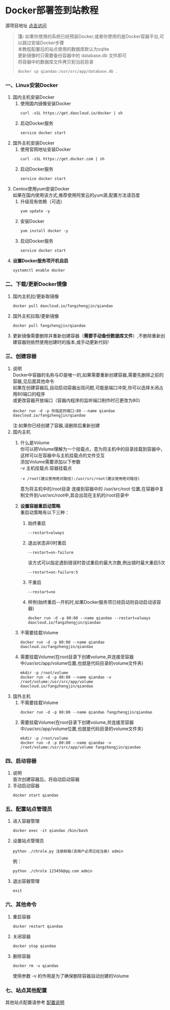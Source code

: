 # Docker部署签到站教程

源项目地址 [点击访问][1]

> **注:**
> 如果你使用的系统已经预装Docker,或者你使用的是Docker容器平台,可以跳过安装Docker步骤  
> 本教程配置后的站点使用的数据库默认为sqlite  
> 更新镜像时只需要备份容器中的 database.db 文件即可  
> 将容器中的数据库文件拷贝到当前目录  
> ```
> docker cp qiandao:/usr/src/app/database.db .
> ```

### 一、Linux安装Docker  
1. 国内主机安装Docker  
    1. 使用国内镜像安装Docker  
        ```
        curl -sSL https://get.daocloud.io/docker | sh
        ```
    2. 启动Docker服务  
        ```
    	service docker start
        ```
2. 国外主机安装Docker  
	1. 使用官网地址安装Docker  
	    ```
		curl -sSL https://get.docker.com | sh
		```
	2. 启动Docker服务  
	    ```
		service docker start
        ```
3. Centos使用yum安装Docker  
	如果在国内使用该方式,推荐使用阿里云的yum源,配置方法请百度  
	1. 升级现有依赖（可选）  
	    ```
		yum update -y
		```
	2. 安装Docker  
		```
        yum install docker -y
        ```
    3. 启动Docker服务  
        ```
		service docker start
		```
4. **设置Docker服务项开机自启**  
    ```
    systemctl enable docker
    ```

### 二、下载/更新Docker镜像

1. 国内主机拉/更新取镜像  
    ```
	docker pull daocloud.io/fangzhengjin/qiandao
	```
2. 国外主机拉取/更新镜像  
	```
    docker pull fangzhengjin/qiandao
    ```
3. 更新镜像需要删除并重新创建容器（**需要手动备份数据库文件**）,不删除重新创建容器则依然使用创建时的版本,或手动更新代码!  

### 三、创建容器
1. 说明  
	Docker中容器的名称与ID是唯一的,如果需要重新创建容器,需要先删除之前的容器,见后面其他命令  
	如果在创建容器后,自动启动容器出现问题,可能是端口冲突,你可以选择关闭占用80端口的程序  
	或更改容器开放端口（容器内程序的监听端口制作时已更改为80）  
	```
	docker run -d -p 你指定的端口:80 --name qiandao daocloud.io/fangzhengjin/qiandao
	```  
	注:如果你已经创建了容器,请删除后重新创建  
2. 国内主机  
	1. 什么是Volume  
		你可以把Volume理解为一个挂载点，意为将主机中的目录挂载到容器中，这样可以在容器中与主机挂载点的文件交互  
		添加Volume需要添加以下参数  
		-v 主机挂载点:容器挂载点  
		```
		-v /root(建议使用绝对路径):/usr/src/root(建议使用绝对路径)
		```  
		意为将主机中的/root目录 连接到容器中的 /usr/src/root 位置,在容器中复制文件到/usr/src/root中,其会出现在主机的/root目录中
		
	2. **设置容器重启动策略**  
	    重启动策略有以下三种：
        1. 始终重启
            ```
            --restart=always
            ```
        2. 退出状态非0时重启
            ```
            --restart=on-failure
            ```
            该方式可以指定遇到错误时尝试重启的最大次数,例出错时最大重启5次
            ```
            --restart=on-failure:5
            ```
        3. 不重启
            ```
            --restart=no
            ```
		4. 样例(始终重启--开机时,如果Docker服务项已经启动则自动启动该容器)
		    ```
		    docker run -d -p 80:80 --name qiandao --restart=always daocloud.io/fangzhengjin/qiandao
	        ```  
	3. 不需要挂载Volume  
	    ```
		docker run -d -p 80:80 --name qiandao daocloud.io/fangzhengjin/qiandao
	    ```  
	4. 需要挂载Volume(在root目录下创建volume,并连接至容器中/usr/src/app/volume位置,也就是代码目录的volume文件夹)  
	    ```
		mkdir -p /root/volume
		docker run -d -p 80:80 --name qiandao -v /root/volume:/usr/src/app/volume daocloud.io/fangzhengjin/qiandao
		```  
3. 国外主机  
	1. 不需要挂载Volume  
	    ```
		docker run -d -p 80:80 --name qiandao fangzhengjin/qiandao
	    ```  
	2. 需要挂载Volume(在root目录下创建volume,并连接至容器中/usr/src/app/volume位置,也就是代码目录的volume文件夹)  
	    ```
		mkdir -p /root/volume
		docker run -d -p 80:80 --name qiandao -v /root/volume:/usr/src/app/volume fangzhengjin/qiandao
		```

### 四、启动容器  
1. 说明  
	首次创建容器后，将自动启动容器
2. 手动启动容器  
	```
    docker start qiandao
    ```

### 五、配置站点管理员  
1. 进入容器管理  
    ```	
    docker exec -it qiandao /bin/bash
    ```
2. 设置站点管理员  
    ```
	python ./chrole.py 注册邮箱(该用户必须已经注册) admin
	```
	例：
	```
	python ./chrole 123456@qq.com admin
	```
3. 退出容器管理  
    ```
	exit
	```

### 六、其他命令  
1. 重启容器  
    ```
	docker restart qiandao
	```
2. 关闭容器  
    ```
	docker stop qiandao
	```
3. 删除容器  
    ```
	docker rm -v qiandao
	```
    使用参数 -v 的作用是为了确保删除容器自动创建的Volume
### 七、站点其他配置  

其他站点配置请参考 [配置说明][2]

[1]:https://github.com/binux/qiandao
[2]:https://github.com/binux/qiandao/blob/master/README.md
